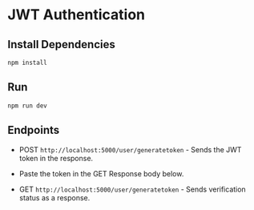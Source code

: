 # JWT Authentication

## Install Dependencies
```
npm install
```

## Run
```
npm run dev
```

## Endpoints

* POST `http://localhost:5000/user/generatetoken` - Sends the JWT token in the response.

* Paste the token in the GET Response body below.

* GET `http://localhost:5000/user/generatetoken` - Sends verification status as a response.
